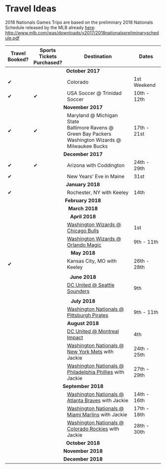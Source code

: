 # Travel Ideas

2018 Nationals Games Trips are based on the preliminary 2018 Nationals Schedule released by the MLB already <a href = 'http://www.mlb.com/was/downloads/y2017/2018nationalspreliminaryschedule.pdf' target = '_blank'>here</a>: http://www.mlb.com/was/downloads/y2017/2018nationalspreliminaryschedule.pdf
<table>
  <tr><thead>
    <th>Travel<br/>Booked?</th><th>Sports<br/>Tickets<br/>Purchased?</th><th align = 'center'>Destination</th><th>Dates</th>
  </thead></tr>
  <tr><td colspan = '4' align='center'><strong>October 2017</strong></td></tr>
  <tr><td>&#10004;</td><td></td><td>Colorado</td><td>1st Weekend</td></tr>
  <tr><td>&#10004;</td><td>&#10004;</td><td>USA Soccer @ Trinidad Soccer</td><td>10th - 12th</td></tr>
  <tr><td colspan = '4' align='center'><strong>November 2017</strong></td></tr>
  <tr><td>&#10004;</td><td>&#10004;</td><td>Maryland @ Michigan State<br/>Baltimore Ravens @ Green Bay Packers<br/>Washington Wizards @ Milwaukee Bucks</td><td>17th - 21st</td></tr>
  <tr><td colspan = '4' align='center'><strong>December 2017</strong></td></tr>
    <tr><td>&#10004;</td><td>&#10004;</td><td>Arizona with Coddington</td><td>24th - 29th</td></tr>
  <tr><td>&#10004;</td><td></td><td>New Years' Eve in Maine</td><td>31st</td></tr>
  <tr><td colspan = '4' align='center'><strong>January 2018</strong></td></tr>
  <tr><td>&#10004;</td><td></td><td>Rochester, NY with Keeley</td><td>14th</td></tr>
  <tr><td colspan = '4' align='center'><strong>February 2018</strong></td></tr>
  <tr><td colspan = '4' align='center'><strong>March 2018</strong></td></tr>
  <tr><td colspan = '4' align='center'><strong>April 2018</strong></td></tr>
  <tr><td></td><td></td><td><a href = 'https://seatgeek.com/wizards-at-bulls-tickets/4-1-2018-chicago-illinois-united-center/nba/3993891' target = '_blank'>Washington Wizards @ Chicago Bulls</a></td><td>1st</td></tr>
  <tr><td></td><td></td><td><a href = 'https://seatgeek.com/wizards-at-magic-tickets/4-11-2018-orlando-florida-amway-center/nba/3993598' target = '_blank'>Washington Wizards @ Orlando Magic</a></td><td>9th - 11th</td></tr>
  <tr><td colspan = '4' align='center'><strong>May 2018</strong></td></tr>
  <tr><td>&#10004;</td><td></td><td>Kansas City, MO with Keeley</td><td>26th - 28th</td></tr>
  <tr><td colspan = '4'></td></tr>
  <tr><td colspan = '4' align='center'><strong>June 2018</strong></td></tr>
  <tr><td></td><td></td><td><a href = 'https://seatgeek.com/d-c-united-at-seattle-sounders-fc-tickets/mls/2018-06-09-7-pm/4205485' target = '_blank'>DC United @ Seattle Sounders</a></td><td>9th</td></tr>
  <tr><td colspan = '4'></td></tr>
  <tr><td colspan = '4' align='center'><strong>July 2018</strong></td></tr>
  <tr><td></td><td></td><td><a href = 'http://www.espn.com/mlb/team/schedule/_/name/pit/pittsburgh-pirates' target = '_blank'>Washington Nationals @ Pittsburgh Pirates</a></td><td>9th - 11th</td></tr>
  <tr><td colspan = '4' align='center'><strong>August 2018</strong></td></tr>
  <tr><td></td><td></td><td><a href = 'https://www.stubhub.com/montreal-impact-tickets-montreal-impact-montreal-saputo-stadium-8-4-2018/event/103406477/' target = '_blank'>DC United @ Montreal Impact</a></td><td>4th</td></tr>
  <tr><td></td><td></td><td><a href = 'https://seatgeek.com/nationals-at-mets-tickets/8-24-2018-new-york-new-york-citi-field/mlb/4121924' target = '_blank'>Washington Nationals @ New York Mets</a> with Jackie</td><td>24th - 25th</td></tr>
  <tr><td></td><td></td><td><a href = 'http://www.espn.com/mlb/team/schedule/_/name/phi/half/2' target = '_blank'>Washington Nationals @ Philadelphia Phillies</a> with Jackie</td><td>27th - 29th</td></tr>
  <tr><td colspan = '4' align='center'><strong>September 2018</strong></td></tr>
  <tr><td></td><td></td><td><a href = 'https://seatgeek.com/nationals-at-braves-tickets/9-14-2018-atlanta-georgia-suntrust-park/mlb/4121934' target = '_blank'>Washington Nationals @ Atlanta Braves</a> with Jackie</td><td>14th - 16th</td></tr>
  <tr><td></td><td></td><td><a href = 'https://seatgeek.com/nationals-at-marlins-tickets/9-17-2018-miami-florida-marlins-park/mlb/4121958' target = '_blank'>Washington Nationals @ Miami Marlins</a> with Jackie</td><td>17th - 18th</td></tr>
  <tr><td></td><td></td><td><a href = 'https://seatgeek.com/nationals-at-rockies-tickets/9-28-2018-denver-colorado-coors-field/mlb/4121978' target = '_blank'>Washington Nationals @ Colorado Rockies</a> with Jackie</td><td>28th - 30th</td></tr>
  <tr><td colspan = '4' align='center'><strong>October 2018</strong></td></tr>
  <tr><td colspan = '4' align='center'><strong>November 2018</strong></td></tr>
  <tr><td colspan = '4' align='center'><strong>December 2018</strong></td></tr>
</table>
